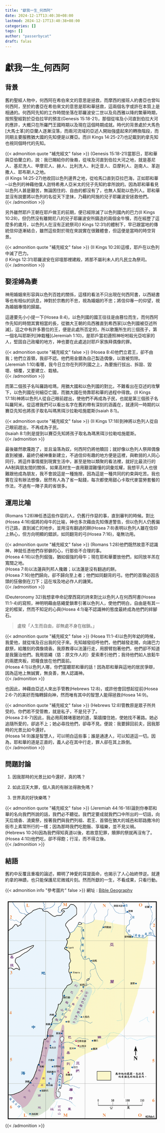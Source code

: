 ```yaml
---
title: "獻我一生_何西阿"
date: 2024-12-17T13:40:38+08:00
lastmod: 2024-12-17T13:40:38+08:00
categories: []
tags: []
author: "passerbycat"
draft: falas
---
```


# 獻我一生_何西阿

## 背景

舊約聖經人物中，何西阿在希伯來文的意思是拯救，而摩西的接班人約書亞也曾叫何西阿，至於約書亞在希伯來文的意思是耶和華拯救，這兩個名字或許在本質上是相通的。何西阿先知的工作時間坐落在耶羅波安二世以及烏西雅以降的繁華時期，按照聖經對於亞伯拉罕的預言(Genesis 15:18-21)，那個從埃及小河直到伯拉大河的應許，大概只在所羅門王國時期以及現在這個時期成就。時代的背景處於大馬色[大馬士革]的亞蘭人逐漸沒落，而兩河流域的亞述人開始強盛起來的轉換階段，而同期主要服務猶大國的先知便是以賽亞。而(II
Kings 14:25-27)也記載到約拿先知也視同個時代的先知。

{{< admonition quote "補充經文" false >}}
(Genesis 15:18-21)當那日，耶和華與亞伯蘭立約，說：我已賜給你的後裔，從埃及河直到伯拉大河之地，就是基尼人、基尼洗人、甲摩尼人、赫人、比利洗人、利乏音人、亞摩利人、迦南人、革迦撒人、耶布斯人之地。  
(II Kings 14:25-27)他收回以色列邊界之地，從哈馬口直到亞拉巴海，正如耶和華─以色列的神藉他僕人迦特希弗人亞米太的兒子先知約拿所說的。因為耶和華看見以色列人甚是艱苦，無論困住的、自由的都沒有了，也無人幫助以色列人。耶和華並沒有說要將以色列的名從天下塗抹，乃藉約阿施的兒子耶羅波安拯救他們。  
{{< /admonition >}}


另外雖然耶戶王朝在耶戶做王的前期，便已經除滅了以色列國內的巴力(II Kings
10:28)，但仍然沒有離開尼八的兒子耶羅波安所鑄造的兩個金牛犢，而在經歷了這麼多的歲月，以色列人在沒有正統祭司(I Kings
12:31)的體制下，早已跟當地的傳統信仰逐漸結合，雖然這些對於現在來說實在很難體會，但這便是當時的時空背景。

{{< admonition quote "補充經文" false >}}
(II Kings 10:28)這樣，耶戶在以色列中滅了巴力。  
(I Kings 12:31)耶羅波安在邱壇那裡建殿，將那不屬利未人的凡民立為祭司。  
{{< /admonition >}}


## 娶淫婦為妻

神用婚姻來形容與以色列百姓的關係，這樣的看法不只出現在何西阿書，以西結書等也有相似的訊息，神對於宗教的不忠，視為婚姻的不忠；將信仰專一的仰望，視為婚姻專情的歸屬。

這邊要先小小提一下(Hosea 8:4)，以色列國的國王往往是由篡位而生，而何西阿作先知的時間其實相當的長，從猶大王朝的烏西雅直到希西家[以色列國被亞述所滅]，這之中有許多篡位的王，便是此處所否定的，所以歌篾所生的三個孩子，第一個名叫耶斯列[神栽種](Jeremiah 1:10)，是耶戶當初遵照神吩咐殺光亞哈家的人，堅固自己政權的地方，神也要在此處追討耶戶家族拜偶像的罪。

{{< admonition quote "補充經文" false >}}
(Hosea 8:4)他們立君王，卻不由我；他們立首領，我卻不認。他們用金銀為自己製造偶像，以致被剪除。  
(Jeremiah 1:10)看哪，我今日立你在列邦列國之上，為要施行拔出、拆毀、毀壞、傾覆，又要建立、栽植。  
{{< /admonition >}}


而第二個孩子名叫羅路哈瑪，用猶大國和以色列國的對比，不難看出在亞述的攻擊下，以色列國在何細亞亡國，而猶大國在倚靠耶和華的過程中得救。(II Kings
17:18)神將以色列人從自己眼前趕出，使他們不再成為子民，也就是第三個孩子名叫羅阿米。從這裡我們可以看出名字在舊約帶有深刻的涵義在，就連同一時期的以賽亞先知也將孩子取名叫瑪黑珥沙拉勒哈施罷斯(Isaiah 8:1)。

{{< admonition quote "補充經文" false >}}
(II Kings 17:18)到神將以色列人從自己眼前趕出，不再成為子民。  
(Isaiah 8:1)則是提到以賽亞先知將孩子取名為瑪黑珥沙拉勒哈施罷斯。  
{{< /admonition >}}


最後雖然歌蔑跑了，並且淪落為奴，何西阿仍將他贖回；就好像以色列人祭拜偶像直到被擄，最終仍被神重新建立，不過信仰有趣的地方便是這裡，與軟弱的人同心同行，將這件事情擺到現實生活中，甚至是物以類聚的看法裡，就好比最流行的AA制與朋友間的關係，如果高材生一直用艱澀難懂的詞彙炫耀，我想平凡人也很難跟他成為朋友，我不會說這是一種施捨，因為這是一種共同的約束與吃苦。我也實在沒有辦法想像，居然有人為了省一點錢，每次都使用甜心卡取代麥當勞套餐的作法，不過有一陣子真的省很多。

## 運用比喻

(Romans 1:28)神任憑這些作惡的人，仍舊行作惡的事，直到審判的時候。對比(Hosea 4:16)倔將的母牛的比喻，神也多次藉由先知傳達警告，但以色列人仍舊偏行己路，直到滅亡的地步。並用沒有翻過的餅(Hosea 7:8)表明以色列人雖在信仰上熱心，但方向明顯的錯誤，如同翻背的弓(Hosea 7:16)，毫無功用。

{{< admonition quote "補充經文" false >}}
(Romans 1:28)他們既然故意不認識神，神就任憑他們存邪僻的心，行那些不合理的事。  
(Hosea 4:16)以色列倔強，猶如倔強的母牛；現在耶和華要放他們，如同放羊羔在寬闊之地。  
(Hosea 7:8)以法蓮與列邦人攙雜；以法蓮是沒有翻過的餅。  
(Hosea 7:16)他們歸向，卻不歸向至上者；他們如同翻背的弓。他們的首領必因舌頭的狂傲倒在刀下；這在埃及地必作人的譏笑。  
{{< /admonition >}}


(Deuteronomy 32)我想拿申命記摩西寫的詩來對比以色列人在何西阿書(Hosea 11:1-4)的寫照，神明明藉由慈繩愛鎖牽引著以色列人，使他們明白，自由是有其一定的框架，然而不知足的心與(Hosea 4:1)毫不認識神的態度最終成為他們的絆腳石。

> 盧梭「人生而自由，卻無處不身在枷鎖。」

{{< admonition quote "補充經文" false >}}
(Hosea 11:1-4)以色列年幼的時候，我愛他，就從埃及召出我的兒子來。先知越發招呼他們，他們越發走開，向諸巴力獻祭，給雕刻的偶像燒香。我原教導以法蓮行走，用膀臂抱著他們，他們卻不知道是我醫治他們。我用慈繩（慈：原文作人的）愛索牽引他們；我待他們如人放鬆牛的兩腮夾板，把糧食放在他們面前。  
(Hosea 4:1)以色列人哪，你們當聽耶和華的話！因為耶和華與這地的居民爭辯，因為這地上無誠實，無良善，無人認識神。  
{{< /admonition >}}


也因此，神藉由亞述人來出手管教(Hebrews 12:8)，或許他會回想起從前(Hosea 2:6-7)的美好而悔轉歸向神，然而唯有其中的智慧人能得拯救(Hosea 14:9)。

{{< admonition quote "補充經文" false >}}
(Hebrews 12:8)管教原是眾子所共受的。你們若不受管教，就是私子，不是兒子了。  
(Hosea 2:6-7)因此，我必用荊棘堵塞她的道，築牆擋住她，使她找不著路。她必追隨所愛的，卻追不上；她必尋找他們，卻尋不見。便說：我要歸回前夫，因我那時的光景比如今還好。  
(Hosea 14:9)誰是智慧人，可以明白這些事；誰是通達人，可以知道這一切。因為，耶和華的道是正直的，義人必在其中行走，罪人卻在其上跌倒。  
{{< /admonition >}}


## 問題討論

  1. 因我那時的光景比如今還好，真的嗎？

  2. 如此滔天大罪，個人真的有辦法得赦免嗎？

  3. 世界真的好快樂嗎？

{{< admonition quote "補充經文" false >}}
(Jeremiah 44:16-18)論到你奉耶和華的名向我們所說的話，我們必不聽從。我們定要成就我們口中所出的一切話，向天后燒香、澆奠祭，按著我們與我們列祖、君王、首領在猶大的城邑和耶路撒冷的街市上素常所行的一樣；因為那時我們吃飽飯、享福樂，並不見災禍。  
(Hebrews 10:26)因為我們得知真道以後，若故意犯罪，贖罪的祭就再沒有了。  
(Hosea 4:10)他們吃，卻不得飽；行淫，而不得立後。  
{{< /admonition >}}


## 結語

舊約中反覆且重複的論述，顯明了神愛的耳提面命，也揭示了人心始終悖逆。就連約拿的神蹟，也只能保護尼尼微城片刻。然而所獻的一生，不看成果，只看行動。

{{< admonition info "參考圖片" false >}}
網址 : [Bible Geography](https://biblegeography.holylight.org.tw/images/index/condensedbible/map/025.GIF)

<!-- 強制插入圖片並置中樣式 -->
<img src="images/map01.gif" alt="埃及小河到伯拉大河" style="display: block; margin: 0 auto; max-width: 100%; height: auto;">
{{< /admonition >}}


